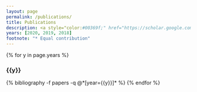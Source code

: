 ```yaml
---
layout: page
permalink: /publications/
title: Publications
description: <a style="color:#00369f;" href="https://scholar.google.com/citations?user=KvaizyQAAAAJ&hl=en">[Google Scholar]</a>
years: [2020, 2019, 2018]
footnote: "* Equal contribution"
---
```


{% for y in page.years %}
  <h3 class="year">{{y}}</h3>
  {% bibliography -f papers -q @*[year={{y}}]* %}
{% endfor %}
